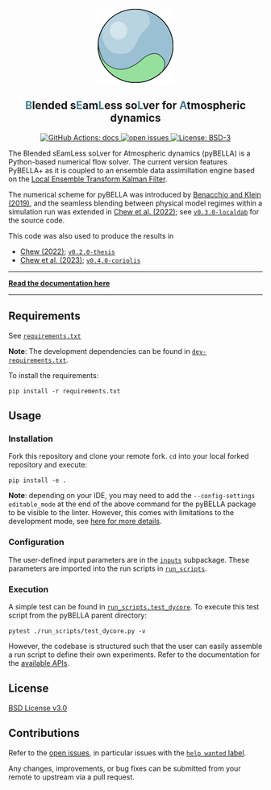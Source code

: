 <p align="center">
  <a href="">
  <img alt="pyBELLA Logo" src="/docs/source/_static/logo.png">
  </a>
</p>

<h2 align="center"><b><font color="#417b95">B</font></b>lended s<b><font color="#417b95">E</font></b>am<b><font color="#417b95">L</font></b>ess so<b><font color="#417b95">L</font></b>ver for <b><font color="#417b95">A</font></b>tmospheric dynamics</h2>


<p align="center">
<a href="https://github.com/ray-chew/pyBELLA/actions/workflows/documentation.yml">
<img alt="GitHub Actions: docs" src=https://img.shields.io/github/actions/workflow/status/ray-chew/pyBELLA/documentation.yml?logo=github&label=docs>
</a>
<a href="https://github.com/ray-chew/pyBELLA/issues">
<img alt="open issues" src=https://img.shields.io/github/issues/ray-chew/pyBELLA>
</a>
<a href="https://opensource.org/licenses/BSD-3-Clause">
<img alt="License: BSD-3" src=https://img.shields.io/badge/License-BSD_3--Clause-blue.svg>
</a>
<!-- <a href="https://github.com/psf/black">
<img alt="Code style: black" src=https://img.shields.io/badge/code%20style-black-000000.svg>
</a> -->
</p>


The Blended sEamLess soLver for Atmospheric dynamics (pyBELLA) is a Python-based numerical flow solver. The current version features PyBELLA+ as it is coupled to an ensemble data assimillation engine based on the [Local Ensemble Transform Kalman Filter](https://www.sciencedirect.com/science/article/abs/pii/S0167278906004647).

The numerical scheme for pyBELLA was introduced by [Benacchio and Klein (2019)](https://journals.ametsoc.org/view/journals/mwre/147/11/mwr-d-19-0073.1.xml), and the seamless blending between physical model regimes within a simulation run was extended in [Chew et al. (2022)](https://journals.ametsoc.org/view/journals/mwre/150/9/MWR-D-21-0175.1.xml); see [`v0.3.0-localdab`](https://github.com/ray-chew/pyBELLA/releases/tag/archive%2Flocaldab) for the source code.

This code was also used to produce the results in
* [Chew (2022)](https://refubium.fu-berlin.de/bitstream/handle/fub188/37313/thesis_final.pdf); [`v0.2.0-thesis`](https://github.com/ray-chew/pyBELLA/releases/tag/archive%2Fthesis)
* [Chew et al. (2023)](https://tinyurl.com/2dc7hjqa); [`v0.4.0-coriolis`](https://github.com/ray-chew/pyBELLA/releases/tag/archive%2Ffull_coriolis)


---

**[Read the documentation here](https://ray-chew.github.io/pyBELLA/index.html)**

---

## Requirements

See [`requirements.txt`](https://github.com/ray-chew/pyBELLA/blob/develop/requirements.txt)

**Note**:  The development dependencies can be found in [`dev-requirements.txt`](https://github.com/ray-chew/pyBELLA/blob/develop/dev-requirements.txt).

To install the requirements:
```console
pip install -r requirements.txt
```


## Usage

### Installation

Fork this repository and clone your remote fork. `cd` into your local forked repository and execute:

```console
pip install -e . 
```

**Note**: depending on your IDE, you may need to add the `--config-settings editable_mode` at the end of the above command for the pyBELLA package to be visible to the linter. However, this comes with limitations to the development mode, see [here for more details](https://setuptools.pypa.io/en/latest/userguide/development_mode.html).

### Configuration

The user-defined input parameters are in the [`inputs`](https://github.com/ray-chew/pyBELLA/tree/develop/inputs) subpackage. These parameters are imported into the run scripts in [`run_scripts`](https://github.com/ray-chew/pyBELLA/tree/develop/run_scripts). 

### Execution

A simple test can be found in [`run_scripts.test_dycore`](https://github.com/ray-chew/pyBELLA/blob/develop/run_scripts/test_dycore.py). To execute this test script from the pyBELLA parent directory:

```console
pytest ./run_scripts/test_dycore.py -v
```

However, the codebase is structured such that the user can easily assemble a run script to define their own experiments. Refer to the documentation for the [available APIs](https://ray-chew.github.io/pyBELLA/apis.html).

## License

[BSD License v3.0](https://fossa.com/blog/open-source-software-licenses-101-bsd-3-clause-license/)

## Contributions

Refer to the [open issues](https://github.com/ray-chew/pyBELLA/issues), in particular issues with the [`help wanted` label](https://github.com/ray-chew/pyBELLA/issues?q=is%3Aopen+is%3Aissue+label%3A%22help+wanted%22).

Any changes, improvements, or bug fixes can be submitted from your remote to upstream via a pull request.

